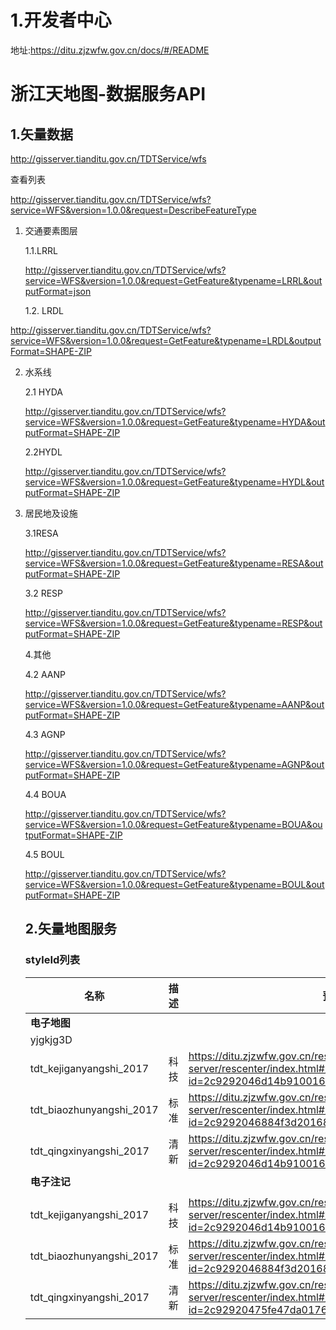 

# 1.开发者中心

地址:https://ditu.zjzwfw.gov.cn/docs/#/README

# 浙江天地图-数据服务API



## 1.矢量数据

 http://gisserver.tianditu.gov.cn/TDTService/wfs 



查看列表

http://gisserver.tianditu.gov.cn/TDTService/wfs?service=WFS&version=1.0.0&request=DescribeFeatureType

1. 交通要素图层 

   1.1.LRRL 

   http://gisserver.tianditu.gov.cn/TDTService/wfs?service=WFS&version=1.0.0&request=GetFeature&typename=LRRL&outputFormat=json

   1.2. LRDL 

http://gisserver.tianditu.gov.cn/TDTService/wfs?service=WFS&version=1.0.0&request=GetFeature&typename=LRDL&outputFormat=SHAPE-ZIP

2. 水系线

   2.1 HYDA

   http://gisserver.tianditu.gov.cn/TDTService/wfs?service=WFS&version=1.0.0&request=GetFeature&typename=HYDA&outputFormat=SHAPE-ZIP

   2.2HYDL

   http://gisserver.tianditu.gov.cn/TDTService/wfs?service=WFS&version=1.0.0&request=GetFeature&typename=HYDL&outputFormat=SHAPE-ZIP



3. 居民地及设施

   3.1RESA 

   http://gisserver.tianditu.gov.cn/TDTService/wfs?service=WFS&version=1.0.0&request=GetFeature&typename=RESA&outputFormat=SHAPE-ZIP

   3.2 RESP   

   http://gisserver.tianditu.gov.cn/TDTService/wfs?service=WFS&version=1.0.0&request=GetFeature&typename=RESP&outputFormat=SHAPE-ZIP

   

   

   4.其他

   4.2  AANP 

   http://gisserver.tianditu.gov.cn/TDTService/wfs?service=WFS&version=1.0.0&request=GetFeature&typename=AANP&outputFormat=SHAPE-ZIP

   4.3  AGNP 

   http://gisserver.tianditu.gov.cn/TDTService/wfs?service=WFS&version=1.0.0&request=GetFeature&typename=AGNP&outputFormat=SHAPE-ZIP

   4.4  BOUA 

   http://gisserver.tianditu.gov.cn/TDTService/wfs?service=WFS&version=1.0.0&request=GetFeature&typename=BOUA&outputFormat=SHAPE-ZIP

   4.5  BOUL 

   http://gisserver.tianditu.gov.cn/TDTService/wfs?service=WFS&version=1.0.0&request=GetFeature&typename=BOUL&outputFormat=SHAPE-ZIP

   

   ## 2.矢量地图服务

   ### styleId列表

   | 名称                     | 描述 | 预览                                                         |
   | ------------------------ | ---- | ------------------------------------------------------------ |
   | **电子地图**             |      |                                                              |
   | yjgkjg3D                 |      |                                                              |
   | tdt_kejiganyangshi_2017  | 科技 | https://ditu.zjzwfw.gov.cn/resources-server/rescenter/index.html#/preview?id=2c9292046d14b910016d15ecc3190027&type=service |
   | tdt_biaozhunyangshi_2017 | 标准 | https://ditu.zjzwfw.gov.cn/resources-server/rescenter/index.html#/preview?id=2c9292046884f3d2016891e6892c002a&type=service |
   | tdt_qingxinyangshi_2017  | 清新 | https://ditu.zjzwfw.gov.cn/resources-server/rescenter/index.html#/preview?id=2c9292046d14b910016d15e350940025&type=service |
   | **电子注记**             |      |                                                              |
   |                          |      |                                                              |
   | tdt_kejiganyangshi_2017  | 科技 | https://ditu.zjzwfw.gov.cn/resources-server/rescenter/index.html#/preview?id=2c9292046d14b910016d15eeb9b90028&type=service |
   | tdt_biaozhunyangshi_2017 | 标准 | https://ditu.zjzwfw.gov.cn/resources-server/rescenter/index.html#/preview?id=2c9292046884f3d2016891e9c7fc002b&type=service |
   | tdt_qingxinyangshi_2017  | 清新 | https://ditu.zjzwfw.gov.cn/resources-server/rescenter/index.html#/preview?id=2c92920475fe47da017608c4a0520058&type=service |



## 

